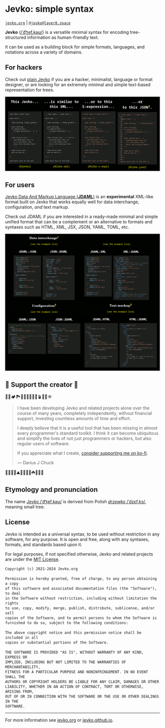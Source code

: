 # Jevko: simple syntax 

[`jevko.org`](https://jevko.org) | <a rel="me" href="https://layer8.space/@jevko">`@jevko@layer8.space`</a>

**Jevko** ([/ˈd͡ʒef.kəʊ/](#etymology-and-pronunciation)) is a versatile minimal syntax for encoding tree-structured information as human-friendly text.

It can be used as a building block for simple formats, languages, and notations across a variety of domains.

## For hackers

Check out [plain Jevko](https://jevko.org/#plain-jevko) if you are a hacker, minimalist, language or format designer, or are looking for an extremely minimal and simple text-based representation for trees.

[![Jevko alongside XML, S-expression, and JSON](https://raw.githubusercontent.com/jevko/.github/main/profile/jevko.gif)](https://jevko.org/#plain-jevko)

## For users

[Jevko Data And Markup Language (**JDAML**)](https://jevko.org/#jdaml) is an **experimental** XML-like format built on Jevko that works equally well for data interchange, configuration, *and* text markup. 

Check out JDAML if you are interested in a ready-made minimal and simple unified format that can be a complement or an alternative to formats and syntaxes such as HTML, XML, JSX, JSON, YAML, TOML, etc.

[![JDAML alongside JSON and HTML](https://raw.githubusercontent.com/jevko/.github/main/profile/jdaml.gif)](https://jevko.org/#jdaml)

## 🌲 Support the creator 🌲

🌴🌳🏕️🏞️🌾🍄🌽🥔🌵🌱🪴🌹🌻☀️

> I have been developing Jevko and related projects alone over the course of many years, completely independently, without financial support, investing countless amounts of time and effort.
>
> I deeply believe that it is a useful tool that has been missing in almost every programmer's standard toolkit. I think it can become ubiquitous and simplify the lives of not just programmers or hackers, but also regular users of software.
>
> If you appreciate what I create, [consider supporting me on ko-fi](supportme.html).
>
> &mdash; Darius J Chuck

🌿🍀🍃🍁⛰️🦥🎋🍂🥬☘️🌸🪷🤝

<!-- * [resources.md](https://github.com/jevko/jevko/blob/master/resources.md)

* [parsers.md](https://github.com/jevko/jevko/blob/master/parsers.md)

* [formats.md](https://github.com/jevko/jevko/blob/master/formats.md)

* [variants-and-extensions.md](https://github.com/jevko/jevko/blob/master/variants-and-extensions.md)

* [tools.md](https://github.com/jevko/jevko/blob/master/tools.md)

* [various.md](https://github.com/jevko/jevko/blob/master/various.md) -->

## Etymology and pronunciation

The name [*Jevko* /ˈd͡ʒef.kəʊ/](http://ipa-reader.xyz/?text=%CB%88d%CD%A1%CA%92ef.k%C9%99%CA%8A&voice=Joey) is derived from Polish [*drzewko* /ˈdʐɛf.kɔ/](https://en.wiktionary.org/wiki/drzewko), meaning small tree.

## License

Jevko is intended as a universal syntax, to be used without restriction in any software, for any purpose. It is open and free, along with any syntaxes, formats, and standards based upon it.

For legal purposes, if not specified otherwise, Jevko and related projects are under the [MIT License](https://choosealicense.com/licenses/mit/).

```
Copyright (c) 2021-2024 Jevko.org

Permission is hereby granted, free of charge, to any person obtaining a copy
of this software and associated documentation files (the "Software"), to deal
in the Software without restriction, including without limitation the rights
to use, copy, modify, merge, publish, distribute, sublicense, and/or sell
copies of the Software, and to permit persons to whom the Software is
furnished to do so, subject to the following conditions:

The above copyright notice and this permission notice shall be included in all
copies or substantial portions of the Software.

THE SOFTWARE IS PROVIDED "AS IS", WITHOUT WARRANTY OF ANY KIND, EXPRESS OR
IMPLIED, INCLUDING BUT NOT LIMITED TO THE WARRANTIES OF MERCHANTABILITY,
FITNESS FOR A PARTICULAR PURPOSE AND NONINFRINGEMENT. IN NO EVENT SHALL THE
AUTHORS OR COPYRIGHT HOLDERS BE LIABLE FOR ANY CLAIM, DAMAGES OR OTHER
LIABILITY, WHETHER IN AN ACTION OF CONTRACT, TORT OR OTHERWISE, ARISING FROM,
OUT OF OR IN CONNECTION WITH THE SOFTWARE OR THE USE OR OTHER DEALINGS IN THE
SOFTWARE.
```

***

For more information see [jevko.org](https://jevko.org) or [jevko.github.io](https://jevko.github.io).